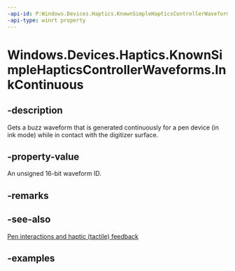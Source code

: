 ```yaml
---
-api-id: P:Windows.Devices.Haptics.KnownSimpleHapticsControllerWaveforms.InkContinuous
-api-type: winrt property
---
```


# Windows.Devices.Haptics.KnownSimpleHapticsControllerWaveforms.InkContinuous

<!--
public static ushort InkContinuous { get; }
-->

## -description

Gets a buzz waveform that is generated continuously for a pen device (in ink mode) while in contact with the digitizer surface.

## -property-value

An unsigned 16-bit waveform ID.

## -remarks

## -see-also

[Pen interactions and haptic (tactile) feedback](/windows/apps/design/input/pen-haptics)

## -examples
